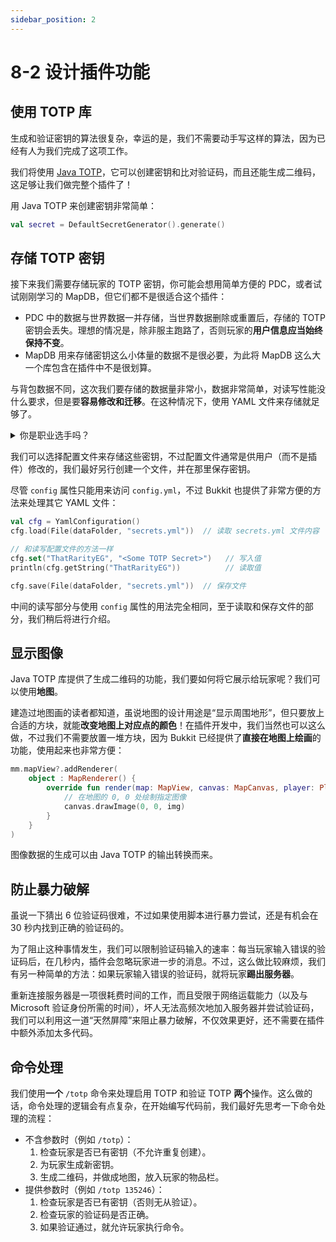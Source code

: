 ```yaml
---
sidebar_position: 2
---
```


# 8-2 设计插件功能

## 使用 TOTP 库

生成和验证密钥的算法很复杂，幸运的是，我们不需要动手写这样的算法，因为已经有人为我们完成了这项工作。

我们将使用 [Java TOTP](https://github.com/samdjstevens/java-totp)，它可以创建密钥和比对验证码，而且还能生成二维码，这足够让我们做完整个插件了！

用 Java TOTP 来创建密钥非常简单：

```kotlin
val secret = DefaultSecretGenerator().generate()
```

## 存储 TOTP 密钥

接下来我们需要存储玩家的 TOTP 密钥，你可能会想用简单方便的 PDC，或者试试刚刚学习的 MapDB，但它们都不是很适合这个插件：

- PDC 中的数据与世界数据一并存储，当世界数据删除或重置后，存储的 TOTP 密钥会丢失。理想的情况是，除非服主跑路了，否则玩家的**用户信息应当始终保持不变**。
- MapDB 用来存储密钥这么小体量的数据不是很必要，为此将 MapDB 这么大一个库包含在插件中不是很划算。

与背包数据不同，这次我们要存储的数据量非常小，数据非常简单，对读写性能没什么要求，但是要**容易修改和迁移**。在这种情况下，使用 YAML 文件来存储就足够了。

<details>
<summary>你是职业选手吗？</summary>

你可能会觉得应当对 TOTP 密钥加密，但与密码不同，TOTP 密钥最终是要解密才能用于验证的。也就是说，存储 TOTP 密钥的安全性取决于其介质的安全性，而插件的配置文件是一个相对安全的介质 —— 如果有人能黑进服务器并访问文件，那最好先想想他们是怎么黑进来的。

</details>

我们可以选择配置文件来存储这些密钥，不过配置文件通常是供用户（而不是插件）修改的，我们最好另行创建一个文件，并在那里保存密钥。

尽管 `config` 属性只能用来访问 `config.yml`，不过 Bukkit 也提供了非常方便的方法来处理其它 YAML 文件：

```kotlin
val cfg = YamlConfiguration()
cfg.load(File(dataFolder, "secrets.yml"))  // 读取 secrets.yml 文件内容

// 和读写配置文件的方法一样
cfg.set("ThatRarityEG", "<Some TOTP Secret>")   // 写入值
println(cfg.getString("ThatRarityEG"))          // 读取值

cfg.save(File(dataFolder, "secrets.yml"))  // 保存文件
```

中间的读写部分与使用 `config` 属性的用法完全相同，至于读取和保存文件的部分，我们稍后将进行介绍。

## 显示图像

Java TOTP 库提供了生成二维码的功能，我们要如何将它展示给玩家呢？我们可以使用**地图**。

建造过地图画的读者都知道，虽说地图的设计用途是“显示周围地形”，但只要放上合适的方块，就能**改变地图上对应点的颜色**！在插件开发中，我们当然也可以这么做，不过我们不需要放置一堆方块，因为 Bukkit 已经提供了**直接在地图上绘画**的功能，使用起来也非常方便：

```kotlin
mm.mapView?.addRenderer(
    object : MapRenderer() {
        override fun render(map: MapView, canvas: MapCanvas, player: Player) {
            // 在地图的 0, 0 处绘制指定图像
            canvas.drawImage(0, 0, img)
        }
    }
)
```

图像数据的生成可以由 Java TOTP 的输出转换而来。

## 防止暴力破解

虽说一下猜出 6 位验证码很难，不过如果使用脚本进行暴力尝试，还是有机会在 30 秒内找到正确的验证码的。

为了阻止这种事情发生，我们可以限制验证码输入的速率：每当玩家输入错误的验证码后，在几秒内，插件会忽略玩家进一步的消息。不过，这么做比较麻烦，我们有另一种简单的方法：如果玩家输入错误的验证码，就将玩家**踢出服务器**。

重新连接服务器是一项很耗费时间的工作，而且受限于网络运载能力（以及与 Microsoft 验证身份所需的时间），坏人无法高频次地加入服务器并尝试验证码，我们可以利用这一道“天然屏障”来阻止暴力破解，不仅效果更好，还不需要在插件中额外添加太多代码。

## 命令处理

我们使用**一个** `/totp` 命令来处理启用 TOTP 和验证 TOTP **两个**操作。这么做的话，命令处理的逻辑会有点复杂，在开始编写代码前，我们最好先思考一下命令处理的流程：

- 不含参数时（例如 `/totp`）：
  1. 检查玩家是否已有密钥（不允许重复创建）。
  2. 为玩家生成新密钥。
  3. 生成二维码，并做成地图，放入玩家的物品栏。
- 提供参数时（例如 `/totp 135246`）：
  1. 检查玩家是否已有密钥（否则无从验证）。
  2. 检查玩家的验证码是否正确。
  3. 如果验证通过，就允许玩家执行命令。